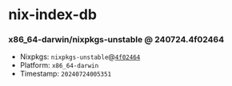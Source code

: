# nix-index-db
### x86_64-darwin/nixpkgs-unstable @ 240724.4f02464
- Nixpkgs: `nixpkgs-unstable`@[`4f02464`](https://github.com/NixOS/nixpkgs/commit/4f02464258baaf54992debfd010a7a3662a25536)
- Platform: `x86_64-darwin`
- Timestamp: `20240724005351`
